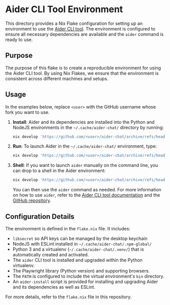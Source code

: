 # Aider CLI Tool Environment

This directory provides a Nix Flake configuration for setting up an environment to use the [Aider CLI tool](https://aider.chat/). The environment is configured to ensure all necessary dependencies are available and the `aider` command is ready to use.

## Purpose

The purpose of this flake is to create a reproducible environment for using the Aider CLI tool. By using Nix Flakes, we ensure that the environment is consistent across different machines and setups.

## Usage

In the examples below, replace `<user>` with the GitHub username whose fork you want to use.

1. **Install**:
   Aider and its dependencies are installed into the Python and NodeJS environments
   in the `~/.cache/aider-chat/` directory by running:
   ```sh
   nix develop 'https://github.com/<user>/aider-chat/archive/refs/heads/main.zip#install'
   ```

2. **Run**:
   To launch Aider in the `~/.cache/aider-chat/` environment, type:
   ```sh
   nix develop 'https://github.com/<user>/aider-chat/archive/refs/heads/main.zip'
   ```

3. **Shell**:
   If you want to launch `aider` manually on the command line, you can drop to a shell
   in the Aider environment:
   ```sh
   nix develop 'https://github.com/<user>/aider-chat/archive/refs/heads/main.zip#shell'
   ```
   You can then use the `aider` command as needed. For more information on how to use `aider`, refer to the [Aider CLI tool documentation](https://aider.chat/) and the [GitHub repository](https://github.com/paul-gauthier/aider).

## Configuration Details

The environment is defined in the `flake.nix` file. It includes:
- `libsecret` so API keys can be managed by the desktop keychain
- NodeJS with ESLint installed in `~/.cache/aider-chat/.npm-global/`
- Python 3 and a virtualenv (`~/.cache/aider-chat/.venv/`) that is automatically created and activated.
- The `aider` CLI tool is installed and upgraded within the Python virtualenv.
- The Playwright library (Python version) and supporting browsers. 
- The `PATH` is configured to include the virtual environment's `bin` directory.
- An `aider-install` script is provided for installing and upgrading Aider and its dependencies as well as ESLint.

For more details, refer to the `flake.nix` file in this repository.
